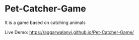 # Pet-Catcher-Game

It is a game based on catching animals

Live Demo: https://aggarwalanvi.github.io/Pet-Catcher-Game/
